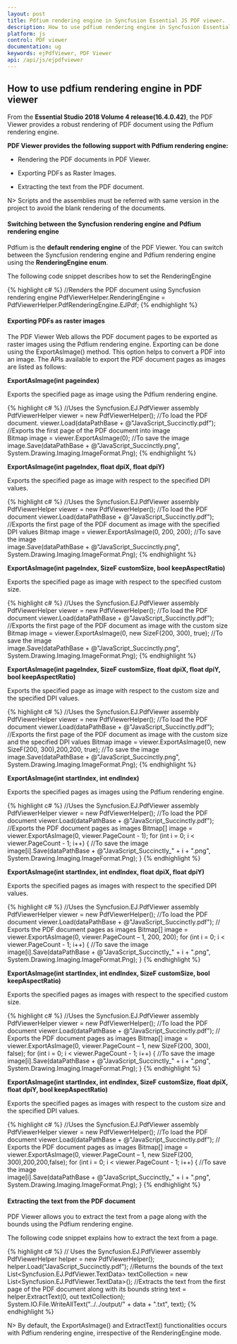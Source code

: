 ```yaml
---
layout: post
title: Pdfium rendering engine in Syncfusion Essential JS PDF viewer.
description: How to use pdfium rendering engine in Syncfusion Essential JS PDF viewer.
platform: js
control: PDF viewer
documentation: ug
keywords: ejPdfViewer, PDF Viewer
api: /api/js/ejpdfviewer
---
```


## How to use pdfium rendering engine in PDF viewer

From the **Essential Studio 2018 Volume 4 release(16.4.0.42)**, the PDF Viewer provides a robust rendering of PDF document using the Pdfium rendering engine.

**PDF Viewer provides the following support with Pdfium rendering engine:**

* Rendering the PDF documents in PDF Viewer. 

* Exporting PDFs as Raster Images. 

* Extracting the text from the PDF document. 

N> Scripts and the assemblies must be referred with same version in the project to avoid the blank rendering of the documents.

#### Switching between the Syncfusion rendering engine and Pdfium rendering engine

Pdfium is the **default rendering engine** of the PDF Viewer. You can switch between the Syncfusion rendering engine and Pdfium rendering engine using the **RenderingEngine enum**.

The following code snippet describes how to set the RenderingEngine

{% highlight c# %}
//Renders the PDF document using Syncfusion rendering engine
PdfViewerHelper.RenderingEngine = PdfViewerHelper.PdfRenderingEngine.EJPdf;
{% endhighlight %}

#### Exporting PDFs as raster images
   
The PDF Viewer Web allows the PDF document pages to be exported as raster images using the Pdfium rendering engine. Exporting can be done using the ExportAsImage() method. This option helps to convert a PDF into an image. The APIs available to export the PDF document pages as images are listed as follows:

**ExportAsImage(int pageindex)**

Exports the specified page as image using the Pdfium rendering engine.

{% highlight c# %}
//Uses the Syncfusion.EJ.PdfViewer assembly   
PdfViewerHelper viewer = new PdfViewerHelper();
//To load the PDF document.
viewer.Load(dataPathBase + @"JavaScript_Succinctly.pdf"); 
//Exports the first page of the PDF document into image  
Bitmap image = viewer.ExportAsImage(0); 
 //To save the image             
image.Save(dataPathBase + @"JavaScript_Succinctly.png", System.Drawing.Imaging.ImageFormat.Png);
{% endhighlight %}

**ExportAsImage(int pageIndex, float dpiX, float dpiY)**

Exports the specified page as image with respect to the specified DPI values.

{% highlight c# %}
//Uses the Syncfusion.EJ.PdfViewer assembly  
PdfViewerHelper viewer = new PdfViewerHelper();
//To load the PDF document 
viewer.Load(dataPathBase + @"JavaScript_Succinctly.pdf");
//Exports the first page of the PDF document as image with the specified DPI values
Bitmap image = viewer.ExportAsImage(0, 200, 200); 
//To save the image             
image.Save(dataPathBase + @"JavaScript_Succinctly.png", System.Drawing.Imaging.ImageFormat.Png);
{% endhighlight %}

**ExportAsImage(int pageIndex, SizeF customSize, bool keepAspectRatio)**

Exports the specified page as image with respect to the specified custom size. 

{% highlight c# %}
//Uses the Syncfusion.EJ.PdfViewer assembly  
PdfViewerHelper viewer = new PdfViewerHelper();
//To load the PDF document 
viewer.Load(dataPathBase + @"JavaScript_Succinctly.pdf");
//Exports the first page of the PDF document as image with the custom size
Bitmap image = viewer.ExportAsImage(0, new SizeF(200, 300), true); 
//To save the image             
image.Save(dataPathBase + @"JavaScript_Succinctly.png", System.Drawing.Imaging.ImageFormat.Png);
{% endhighlight %}

**ExportAsImage(int pageIndex, SizeF customSize, float dpiX, float dpiY, bool keepAspectRatio)**

Exports the specified page as image with respect to the custom size and the specified DPI values.

{% highlight c# %}
//Uses the Syncfusion.EJ.PdfViewer assembly  
PdfViewerHelper viewer = new PdfViewerHelper();
//To load the PDF document 
viewer.Load(dataPathBase + @"JavaScript_Succinctly.pdf");
//Exports the first page of the PDF document as image with the custom size and the specified DPI values
Bitmap image = viewer.ExportAsImage(0, new SizeF(200, 300),200,200, true);
//To save the image             
image.Save(dataPathBase + @"JavaScript_Succinctly.png", System.Drawing.Imaging.ImageFormat.Png);
{% endhighlight %}

**ExportAsImage(int startIndex, int endIndex)**

Exports the specified pages as images using the Pdfium rendering engine.

{% highlight c# %}
//Uses the Syncfusion.EJ.PdfViewer assembly  
PdfViewerHelper viewer = new PdfViewerHelper();
//To load the PDF document 
viewer.Load(dataPathBase + @"JavaScript_Succinctly.pdf");
//Exports the PDF document pages as images 
Bitmap[] image = viewer.ExportAsImage(0, viewer.PageCount - 1); 
for (int i = 0; i < viewer.PageCount - 1; i++)
	{
	//To save the image             
    image[i].Save(dataPathBase + @"JavaScript_Succinctly_" + i + ".png", System.Drawing.Imaging.ImageFormat.Png);
	}
{% endhighlight %}

**ExportAsImage(int startIndex, int endIndex, float dpiX, float dpiY)**

Exports the specified pages as images with respect to the specified DPI values.

{% highlight c# %}
//Uses the Syncfusion.EJ.PdfViewer assembly  
PdfViewerHelper viewer = new PdfViewerHelper();
//To load the PDF document 
viewer.Load(dataPathBase + @"JavaScript_Succinctly.pdf");
// Exports the PDF document pages as images 
Bitmap[] image = viewer.ExportAsImage(0, viewer.PageCount – 1, 200, 200); 
for (int i = 0; i < viewer.PageCount - 1; i++)
	{
	//To save the image             
    image[i].Save(dataPathBase + @"JavaScript_Succinctly_" + i + ".png", System.Drawing.Imaging.ImageFormat.Png);
	}
{% endhighlight %}

**ExportAsImage(int startIndex, int endIndex, SizeF customSize, bool keepAspectRatio)**

Exports the specified pages as images with respect to the specified custom size. 

{% highlight c# %}
//Uses the Syncfusion.EJ.PdfViewer assembly  
PdfViewerHelper viewer = new PdfViewerHelper();
//To load the PDF document 
viewer.Load(dataPathBase + @"JavaScript_Succinctly.pdf");
// Exports the PDF document pages as images 
Bitmap[] image = viewer.ExportAsImage(0, viewer.PageCount – 1, new SizeF(200, 300), false);
for (int i = 0; i < viewer.PageCount - 1; i++)
	{
	//To save the image             
    image[i].Save(dataPathBase + @"JavaScript_Succinctly_" + i + ".png", System.Drawing.Imaging.ImageFormat.Png);
	}
{% endhighlight %}

**ExportAsImage(int startIndex, int endIndex, SizeF customSize, float dpiX, float dpiY, bool keepAspectRatio)**

Exports the specified pages as images with respect to the custom size and the specified DPI values.

{% highlight c# %}
//Uses the Syncfusion.EJ.PdfViewer assembly  
PdfViewerHelper viewer = new PdfViewerHelper();
//To load the PDF document 
viewer.Load(dataPathBase + @"JavaScript_Succinctly.pdf");
// Exports the PDF document pages as images 
Bitmap[] image = viewer.ExportAsImage(0, viewer.PageCount – 1, new SizeF(200, 300),200,200,false); 
for (int i = 0; i < viewer.PageCount - 1; i++)
	{
	//To save the image             
    image[i].Save(dataPathBase + @"JavaScript_Succinctly_" + i + ".png", System.Drawing.Imaging.ImageFormat.Png);
	}
{% endhighlight %}

#### Extracting the text from the PDF document

PDF Viewer allows you to extract the text from a page along with the bounds using the Pdfium rendering engine.

The following code snippet explains how to extract the text from a page.

{% highlight c# %}
// Uses the Syncfusion.EJ.PdfViewer assembly  
PdfViewerHelper helper = new PdfViewerHelper(); 
helper.Load("JavaScript_Succinctly.pdf");
//Returns the bounds of the text
List<Syncfusion.EJ.PdfViewer.TextData> textCollection = new List<Syncfusion.EJ.PdfViewer.TextData>();
//Extracts the text from the first page of the PDF document along with its bounds
string text = helper.ExtractText(0, out textCollection);
System.IO.File.WriteAllText("../../output/" + data + ".txt", text);
{% endhighlight %}

N> By default, the ExportAsImage() and ExtractText() functionalities occurs with Pdfium rendering engine, irrespective of the RenderingEngine mode.
